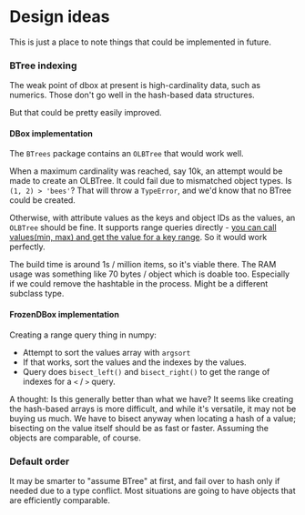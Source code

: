 # Design ideas

This is just a place to note things that could be implemented in future.

### BTree indexing

The weak point of dbox at present is high-cardinality data, such as numerics. Those don't go well in the 
hash-based data structures.

But that could be pretty easily improved. 

#### DBox implementation

The `BTrees` package contains an `OLBTree` that would work well. 

When a maximum cardinality was reached, say 10k, an attempt would be made to create an OLBTree. 
It could fail due to mismatched object types. Is `(1, 2) > 'bees'`? That will throw a `TypeError`, and we'd know
that no BTree could be created.

Otherwise, with attribute values as the keys and object IDs as the values, an `OLBTree` should be fine.
It supports range queries directly - [you can call values(min, max) and get the value for a key range](https://btrees.readthedocs.io/en/stable/api.html#BTrees.Interfaces.IMinimalDictionary.values).
So it would work perfectly.

The build time is around 1s / million items, so it's viable there. The RAM usage was something like 70 bytes / object
which is doable too. Especially if we could remove the hashtable in the process. Might be a different subclass type.

#### FrozenDBox implementation

Creating a range query thing in numpy:
 - Attempt to sort the values array with `argsort`
 - If that works, sort the values and the indexes by the values.
 - Query does `bisect_left()` and `bisect_right()` to get the range of indexes for a `<` / `>` query.

A thought: Is this generally better than what we have? It seems like creating the hash-based arrays
is more difficult, and while it's versatile, it may not be buying us much. We have to bisect anyway when
locating a hash of a value; bisecting on the value itself should be as fast or faster. Assuming the objects
are comparable, of course.

### Default order

It may be smarter to "assume BTree" at first, and fail over to hash only if needed due to a type conflict. 
Most situations are going to have objects that are efficiently comparable.
